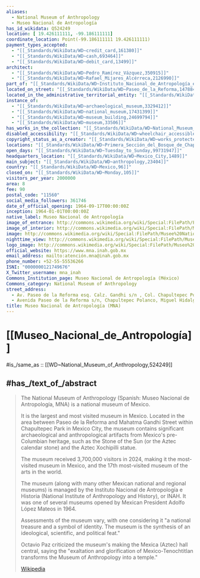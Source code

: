 ```yaml
---
aliases:
  - National Museum of Anthropology
  - Museo Nacional de Antropología
has_id_wikidata: Q524249
location: [ 19.426111111, -99.186111111]
coordinate_location: Point(-99.186111111 19.426111111)
payment_types_accepted:
  - "[[_Standards/WikiData/WD~credit_card,161380]]"
  - "[[_Standards/WikiData/WD~cash,693464]]"
  - "[[_Standards/WikiData/WD~debit_card,13499]]"
architect:
  - "[[_Standards/WikiData/WD~Pedro_Ramírez_Vázquez,350915]]"
  - "[[_Standards/WikiData/WD~Rafael_Mijares_Alcérreca,2126990]]"
part_of: "[[_Standards/WikiData/WD~Instituto_Nacional_de_Antropología_e_Historia,901361]]"
located_on_street: "[[_Standards/WikiData/WD~Paseo_de_la_Reforma,1478843]]"
located_in_the_administrative_territorial_entity: "[[_Standards/WikiData/WD~Miguel_Hidalgo,1832732]]"
instance_of:
  - "[[_Standards/WikiData/WD~archaeological_museum,3329412]]"
  - "[[_Standards/WikiData/WD~national_museum,17431399]]"
  - "[[_Standards/WikiData/WD~museum_building,24699794]]"
  - "[[_Standards/WikiData/WD~museum,33506]]"
has_works_in_the_collection: "[[_Standards/WikiData/WD~National_Museum_of_World_Cultures,17153751]]"
disabled_accessibility: "[[_Standards/WikiData/WD~wheelchair_accessible,24192067]]"
copyright_status_as_a_creator: "[[_Standards/WikiData/WD~works_protected_by_copyrights,73555012]]"
locations: "[[_Standards/WikiData/WD~Primera_Sección_del_Bosque_de_Chapultepec,98404987]]"
open_days: "[[_Standards/WikiData/WD~Tuesday_to_Sunday,99731947]]"
headquarters_location: "[[_Standards/WikiData/WD~Mexico_City,1489]]"
main_subject: "[[_Standards/WikiData/WD~anthropology,23404]]"
country: "[[_Standards/WikiData/WD~Mexico,96]]"
closed_on: "[[_Standards/WikiData/WD~Monday,105]]"
visitors_per_year: 2000000
area: 8
fee: 90
postal_code: "11560"
social_media_followers: 361746
date_of_official_opening: 1964-09-17T00:00:00Z
inception: 1964-01-01T00:00:00Z
native_label: Museo Nacional de Antropología
image_of_entrance: http://commons.wikimedia.org/wiki/Special:FilePath/Fachada%20del%20Museo%20Nacional%20de%20Antropolog%C3%ADa%20e%20Historia%202.tif
image_of_interior: http://commons.wikimedia.org/wiki/Special:FilePath/Mexico%20-%20DF%202013%20-%20panoramio%20%2864%29.jpg
image: http://commons.wikimedia.org/wiki/Special:FilePath/Musee%20National%20Anthropologie-Entree.jpg
nighttime_view: http://commons.wikimedia.org/wiki/Special:FilePath/Museo%20Nacional%20de%20Antropolog%C3%ADa%20-%20Wiki%20takes%20Antropolog%C3%ADa%20140.jpg
logo_image: http://commons.wikimedia.org/wiki/Special:FilePath/Museo%20Nacional%20de%20Antropologia%20%28Mexico%29%20logo.svg
official_website: https://www.mna.inah.gob.mx
email_address: mailto:atención.mna@inah.gob.mx
phone_number: +52-55-55536266
ISNI: "0000000121749676"
X_Twitter_username: mna_inah
Commons_Institution_page: Museo Nacional de Antropología (México)
Commons_category: National Museum of Anthropology
street_address:
  - Av. Paseo de la Reforma esq. Calz. Gandhi s/n , Col. Chapultepec Polanco , 11560
  - Avenida Paseo de la Reforma s/n, Chapultepec Polanco, Miguel Hidalgo, 11560, Ciudad de México, México
title: Museo Nacional de Antropología (MNA)
---
```


# [[Museo_Nacional_de_Antropología]] 

#is_/same_as :: [[WD~National_Museum_of_Anthropology,524249]] 

## #has_/text_of_/abstract 

> The National Museum of Anthropology (Spanish: Museo Nacional de Antropología, 
> MNA) is a national museum of Mexico. 
> 
> It is the largest and most visited museum in Mexico. 
> Located in the area between Paseo de la Reforma and Mahatma Gandhi Street 
> within Chapultepec Park in Mexico City, 
> the museum contains significant archaeological and anthropological artifacts 
> from Mexico's pre-Columbian heritage, such as the Stone of the Sun 
> (or the Aztec calendar stone) and the Aztec Xochipilli statue.
>
> The museum received 3,700,000 visitors in 2024, 
> making it the most-visited museum in Mexico, 
> and the 17th most-visited museum of the arts in the world.  
>
> The museum (along with many other Mexican national and regional museums) 
> is managed by the Instituto Nacional de Antropología e Historia 
> (National Institute of Anthropology and History), or INAH. 
> It was one of several museums opened by Mexican President Adolfo López Mateos in 1964.
>
> Assessments of the museum vary, with one considering it 
> "a national treasure and a symbol of identity. 
> The museum is the synthesis of an ideological, scientific, and political feat." 
> 
> Octavio Paz criticized the museum's making the Mexica (Aztec) hall central, 
> saying the "exaltation and glorification of Mexico-Tenochtitlan 
> transforms the Museum of Anthropology into a temple."
>
> [Wikipedia](https://en.wikipedia.org/wiki/National%20Museum%20of%20Anthropology%20(Mexico)) 

